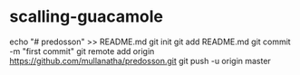 # scalling-guacamole
echo "# predosson" >> README.md git init git add README.md git commit -m "first commit" git remote add origin https://github.com/mullanatha/predosson.git git push -u origin master
